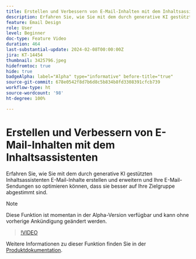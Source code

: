 ```yaml
---
title: Erstellen und Verbessern von E-Mail-Inhalten mit dem Inhaltsassistenten
description: Erfahren Sie, wie Sie mit dem durch generative KI gestützten Inhaltsassistenten E-Mail-Inhalte erstellen und erweitern und Ihre E-Mail-Sendungen so optimieren können, dass sie besser auf Ihre Zielgruppe abgestimmt sind.
feature: Email Design
role: User
level: Beginner
doc-type: Feature Video
duration: 464
last-substantial-update: 2024-02-08T00:00:00Z
jira: KT-14454
thumbnail: 3425796.jpeg
hidefromtoc: true
hide: true
badgeAlpha: label="Alpha" type="informative" before-title="true"
source-git-commit: 678e0542f8d7b6d8c5b834b8fd3308391cfcb739
workflow-type: ht
source-wordcount: '98'
ht-degree: 100%

---
```



# Erstellen und Verbessern von E-Mail-Inhalten mit dem Inhaltsassistenten

Erfahren Sie, wie Sie mit dem durch generative KI gestützten Inhaltsassistenten E-Mail-Inhalte erstellen und erweitern und Ihre E-Mail-Sendungen so optimieren können, dass sie besser auf Ihre Zielgruppe abgestimmt sind.

>[!NOTE]
>
> Diese Funktion ist momentan in der Alpha-Version verfügbar und kann ohne vorherige Ankündigung geändert werden.

>[!VIDEO](https://video.tv.adobe.com/v/3425796/?learn=on)

Weitere Informationen zu dieser Funktion finden Sie in der [Produktdokumentation](https://experienceleague.adobe.com/docs/campaign-web/v8/msg/email/content/content-assistant/generative-gs.html?lang=de).
